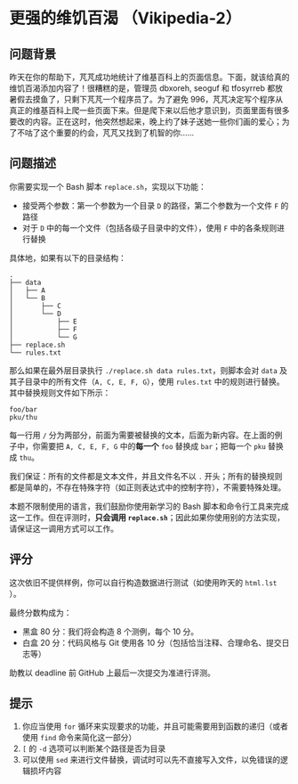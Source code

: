 # 更强的维饥百渴 （Vikipedia-2）

## 问题背景

昨天在你的帮助下，芃芃成功地统计了维基百科上的页面信息。下面，就该给真的维饥百渴添加内容了！很糟糕的是，管理员 dbxoreh, seoguf 和 tfosyrreb 都放暑假去摸鱼了，只剩下芃芃一个程序员了。为了避免 996，芃芃决定写个程序从真正的维基百科上爬一些页面下来。但是爬下来以后他才意识到，页面里面有很多要改的内容。正在这时，他突然想起来，晚上约了妹子送她一些你们画的爱心；为了不咕了这个重要的约会，芃芃又找到了机智的你……

## 问题描述

你需要实现一个 Bash 脚本 `replace.sh`，实现以下功能：

* 接受两个参数：第一个参数为一个目录 `D` 的路径，第二个参数为一个文件 `F` 的路径
* 对于 `D` 中的每一个文件（包括各级子目录中的文件），使用 `F` 中的各条规则进行替换

具体地，如果有以下的目录结构：

```text
.
├── data
│   ├── A
│   └── B
│       ├── C
│       └── D
│           ├── E
│           ├── F
│           └── G
├── replace.sh
└── rules.txt
```

那么如果在最外层目录执行 `./replace.sh data rules.txt`，则脚本会对 `data` 及其子目录中的所有文件（`A, C, E, F, G`），使用 `rules.txt` 中的规则进行替换。其中替换规则文件如下所示：

```text
foo/bar
pku/thu
```

每一行用 `/` 分为两部分，前面为需要被替换的文本，后面为新内容。在上面的例子中，你需要把 `A, C, E, F, G` 中的**每一个** `foo` 替换成 `bar`；把每一个 `pku` 替换成 `thu`。

我们保证：所有的文件都是文本文件，并且文件名不以 `.` 开头；所有的替换规则都是简单的，不存在特殊字符（如正则表达式中的控制字符），不需要特殊处理。

本题不限制使用的语言，我们鼓励你使用新学习的 Bash 脚本和命令行工具来完成这一工作。但在评测时，**只会调用 `replace.sh`**；因此如果你使用别的方法实现，请保证这一调用方式可以工作。

## 评分

这次依旧不提供样例，你可以自行构造数据进行测试（如使用昨天的 `html.lst` ）。

最终分数构成为：

* 黑盒 80 分：我们将会构造 8 个测例，每个 10 分。
* 白盒 20 分：代码风格与 Git 使用各 10 分（包括恰当注释、合理命名、提交日志等）

助教以 deadline 前 GitHub 上最后一次提交为准进行评测。

## 提示

1. 你应当使用 `for` 循环来实现要求的功能，并且可能需要用到函数的递归（或者使用 `find` 命令来简化这一部分）
2. `[` 的 `-d` 选项可以判断某个路径是否为目录
3. 可以使用 `sed` 来进行文件替换，调试时可以先不直接写入文件，以免错误的逻辑损坏内容
